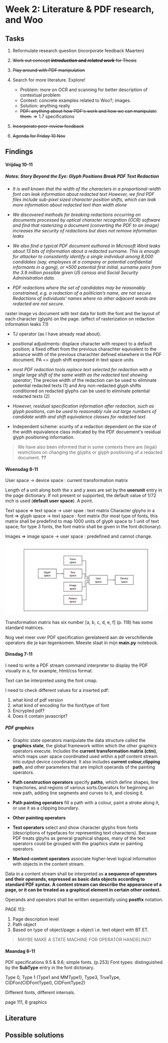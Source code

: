# Week 2: Literature & PDF research, and Woo

## Tasks

1. Reformulate research question (incorporate feedback Maarten)
2. ~~Work out concept **_introduction_ and _related work_** for Thesis~~
3. ~~Play around with PDF manipulation~~
4. Search for more literature. Explore!

   - Problem: more on OCR and scanning for better description of contextual problem
   - Context: concrete examples related to Woo?; images.
   - Solution: anything really
   - ~~PDF: anything about how PDF's work and how we can manipulate them.~~ => 1.7 specifications

5. ~~Incorporate peer-review feedback~~
6. ~~Agenda for Friday 10 Nov~~

## Findings

#### Vrijdag 10-11

##### Notes: Story Beyond the Eye: Glyph Positions Break PDF Text Redaction

- _It is well known that the width of the characters in a proportional-width font can leak information about redacted text However, we find PDF files include sub-pixel sized character position shifts, which can leak more information about redacted text than width alone_

- _We discovered methods for breaking redactions occurring on documents processed by optical character recognition (OCR) software and find that rasterizing a document (converting the PDF to an image) increases the security of redactions but does not remove information leaks_

- _We also find a typical PDF document authored in Microsoft Word leaks about 13 bits of information about a redacted surname. This
  is enough for attacker to consistently identify a single individual among 8,000 candidates (say, employees at a company or potential confidential informants in a gang), or ≈500 potential first initial, surname pairs from the 3.9 million possible given US census and Social Security Administration
  data._

- _PDF redactions where the set of candidates may be reasonably constrained, e.g. a redaction of a
  politician’s name, are not secure. Redactions of individuals’ names where no other adjacent
  words are redacted are not secure._

raster image vs document with text data for both the font and the layout of each character (glyph) on the page. (effect of rasterization on redaction information leaks 7.1)

- TJ operator (as I have already read about).

- positional adjustments: displace character with respect to a default position; a fixed offset from the previous charachter equivalent to the advance width of the previous charachter defined elsewhere in the PDF document. PA == glyph shift expressed in text space units

- _most PDF redaction tools replace text selected for redaction with a single large shift of the same width as the redacted text showing operator_; The precise width of the redaction can be used to eliminate potential redacted texts (1) and Any non-redacted glyph shifts conditioned on redacted glyphs can be used to eliminate
  potential redacted texts (2)

- _However, residual
  specification information after redaction, such as glyph positions, can be used to reasonably rule
  out large numbers of candidate width and shift equivalence classes for redacted text._

- Independent scheme: scurity of a redaction dependent on the size of the width equivalence class indicated by the PDF docuement's residual glyph positioning information.

> We have also been informed that in some contexts there are (legal) restrictions on changing
> the glyphs or glyph positioning of a redacted document. **??**

#### Woensdag 8-11

User space -> device space : current transformation matrix

Length of a unit along both the x and y axes are set by the **userunit** entry in the page dictionary. If not present or supported, the default value of 1/72 inch is used (**default user space**). A point.

Text space => text space -> user spae : text matrix
Character glpyhs in a font => glyph space -> text space : font matrix (for most type of fonts, this matrix shall be predefind to map 1000 units of glyph space to 1 unit of text space; for type 3 fonts, the font matrix shall be given in the font dictionary).

Images => image space -> user space : predefined and cannot change.

![Relationships among coordinate systems](image-1.png)

Transformation matrix has six number [a, b, c, d, e, f]
(p. 118) has some standard matrices.

Nog veel meer over PDF specification gerelateerd aan de verschillende operators die je kan tegenkomen. Meeste staat in mijn **main.py** notebook.

#### Dinsdag 7-11

I need to write a PDF stream command interpreter to display the PDF visually in a, for example, html/css format.

Text can be interpreted using the font cmap.

I need to check different values for a inserted pdf:

1.  what kind of pdf version
2.  what kind of encoding for the font/type of font
3.  Encrypted pdf?
4.  Does it contain javascript?

##### PDF graphics

- Graphic state operators manipulate the data structure called the **graphics state**, the global framework within which the other graphics operators execute. Includes the **current transformation matrix (ctm)**, which maps user space coordinated used within a pdf content stream into output device coordinated. It also includes **current colour,clipping path**, and other parameters that are implicit operands of the painting operators.

- **Path construction operators** specify **paths**, which define shapes, line trajectories, and regions of various sorts.Operators for beginning an new path, adding line segments and curves to it, and closing it.

- **Path painting operators** fill a path with a colour, paint a stroke along it, or use it as a clipping boundary.

- **Other painting operators**

- **Text operators** select and show character glyphs from fonts (descriptions of typefaces for representing text characters). Because PDF treats glpyhs as general graphical shapes, many of the text operators could be grouped with the graphics state or painting operators.

- **Marked-content operators** associate higher-level logical information with objects in the content stream.

Data in a content stream shall be interpreted as **a sequence of operators and their operands, expressed as basic data objects according to standard PDF syntax. A content stream can describe the appearance of a page, or it can be treated as a graphical element in certain other context.**

Operands and operators shall be written sequentially using **postfix** notation.

PAGE 113:

1. Page description level
2. Path object
3. Based on type of object/page: a object i.e. text object with BT ET.

> MAYBE MAKE A STATE MACHINE FOR OPERATOR HANDELING?

#### Maandag 6-11

PDF specifications 9.5 & 9.6; simple fonts. (p.253)
Font types: distinguished by the **SubType** entry in the font dictonary.

Type 0, Type 1 (Type1 and MMType1), Type3, TrueType, CIDFon(CIDFontType0, CIDFontType2)

Different fonts, different internals.

page 111, 8 graphics

## Literature

## Possible solutions
